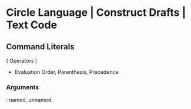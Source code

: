 ﻿Circle Language | Construct Drafts | Text Code
==============================================

Command Literals
----------------

( Operators )

- Evaluation Order, Parenthesis, Precedence

### Arguments

: named, unnamed.

